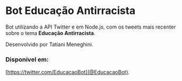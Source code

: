 # Bot Educação Antirracista

Bot utilizando a API Twitter e em Node.js, com os tweets mais recenter sobre o tema **Educação Antirracista**.

Desenvolvido por Tatiani Meneghini.

### Disponível em:
[https://twitter.com/EducacaoBot](@EducacaoBot).